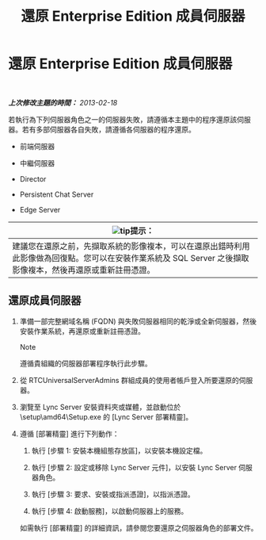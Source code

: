 ﻿---
title: 還原 Enterprise Edition 成員伺服器
TOCTitle: 還原 Enterprise Edition 成員伺服器
ms:assetid: d960b19c-2104-4719-b736-0d940f254d42
ms:mtpsurl: https://technet.microsoft.com/zh-tw/library/Hh202191(v=OCS.15)
ms:contentKeyID: 52056235
ms.date: 08/10/2015
mtps_version: v=OCS.15
ms.translationtype: HT
---

# 還原 Enterprise Edition 成員伺服器

 

_**上次修改主題的時間：** 2013-02-18_

若執行為下列伺服器角色之一的伺服器失敗，請遵循本主題中的程序還原該伺服器。若有多部伺服器各自失敗，請遵循各伺服器的程序還原。

  - 前端伺服器

  - 中繼伺服器

  - Director

  - Persistent Chat Server

  - Edge Server

<table>
<thead>
<tr class="header">
<th><img src="images/JJ205025.tip(OCS.15).gif" title="tip" alt="tip" />提示：</th>
</tr>
</thead>
<tbody>
<tr class="odd">
<td>建議您在還原之前，先擷取系統的影像複本，可以在還原出錯時利用此影像做為回復點。您可以在安裝作業系統及 SQL Server 之後擷取影像複本，然後再還原或重新註冊憑證。</td>
</tr>
</tbody>
</table>


## 還原成員伺服器

1.  準備一部完整網域名稱 (FQDN) 與失敗伺服器相同的乾淨或全新伺服器，然後安裝作業系統，再還原或重新註冊憑證。
    
    > [!NOTE]  
    > 遵循貴組織的伺服器部署程序執行此步驟。
    


2.  從 RTCUniversalServerAdmins 群組成員的使用者帳戶登入所要還原的伺服器。

3.  瀏覽至 Lync Server 安裝資料夾或媒體，並啟動位於 \\setup\\amd64\\Setup.exe 的 \[Lync Server 部署精靈\]。

4.  遵循 \[部署精靈\] 進行下列動作：
    
    1.  執行 \[步驟 1: 安裝本機組態存放區\]，以安裝本機設定檔。
    
    2.  執行 \[步驟 2: 設定或移除 Lync Server 元件\]，以安裝 Lync Server 伺服器角色。
    
    3.  執行 \[步驟 3: 要求、安裝或指派憑證\]，以指派憑證。
    
    4.  執行 \[步驟 4: 啟動服務\]，以啟動伺服器上的服務。
    
    如需執行 \[部署精靈\] 的詳細資訊，請參閱您要還原之伺服器角色的部署文件。

